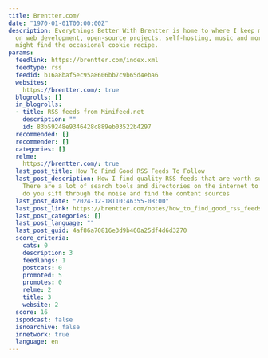 ```yaml
---
title: Brentter.com/
date: "1970-01-01T00:00:00Z"
description: Everythings Better With Brentter is home to where I keep my thoughts
  on web development, open-source projects, self-hosting, music and more. You also
  might find the occasional cookie recipe.
params:
  feedlink: https://brentter.com/index.xml
  feedtype: rss
  feedid: b16a8baf5ec95a8606bb7c9b65d4eba6
  websites:
    https://brentter.com/: true
  blogrolls: []
  in_blogrolls:
  - title: RSS feeds from Minifeed.net
    description: ""
    id: 83b59248e9346428c889eb03522b4297
  recommended: []
  recommender: []
  categories: []
  relme:
    https://brentter.com/: true
  last_post_title: How To Find Good RSS Feeds To Follow
  last_post_description: How I find quality RSS feeds that are worth subscribing to.
    There are a lot of search tools and directories on the internet to help but how
    do you sift through the noise and find the content sources
  last_post_date: "2024-12-18T10:46:55-08:00"
  last_post_link: https://brentter.com/notes/how_to_find_good_rss_feeds_to_follow/
  last_post_categories: []
  last_post_language: ""
  last_post_guid: 4af86a70816e3d9b460a25df4d6d3270
  score_criteria:
    cats: 0
    description: 3
    feedlangs: 1
    postcats: 0
    promoted: 5
    promotes: 0
    relme: 2
    title: 3
    website: 2
  score: 16
  ispodcast: false
  isnoarchive: false
  innetwork: true
  language: en
---
```

